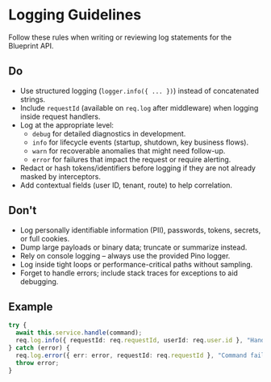 # Logging Guidelines

Follow these rules when writing or reviewing log statements for the Blueprint API.

## Do
- Use structured logging (`logger.info({ ... })`) instead of concatenated strings.
- Include `requestId` (available on `req.log` after middleware) when logging inside request handlers.
- Log at the appropriate level:
  - `debug` for detailed diagnostics in development.
  - `info` for lifecycle events (startup, shutdown, key business flows).
  - `warn` for recoverable anomalies that might need follow-up.
  - `error` for failures that impact the request or require alerting.
- Redact or hash tokens/identifiers before logging if they are not already masked by interceptors.
- Add contextual fields (user ID, tenant, route) to help correlation.

## Don't
- Log personally identifiable information (PII), passwords, tokens, secrets, or full cookies.
- Dump large payloads or binary data; truncate or summarize instead.
- Rely on console logging – always use the provided Pino logger.
- Log inside tight loops or performance-critical paths without sampling.
- Forget to handle errors; include stack traces for exceptions to aid debugging.

## Example

```ts
try {
  await this.service.handle(command);
  req.log.info({ requestId: req.requestId, userId: req.user.id }, "Handled command");
} catch (error) {
  req.log.error({ err: error, requestId: req.requestId }, "Command failed");
  throw error;
}
```
